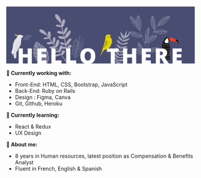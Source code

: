 ![](images/banner2.png)

**🚀 Currently working with:**

- Front-End: HTML, CSS, Bootstrap, JavaScript
- Back-End: Ruby on Rails
- Design : Figma, Canva
- Git, Github, Heroku

**🌱 Currently learning:**

- React & Redux
- UX Design

**🌝 About me:**

- 8 years in Human resources, latest position as Compensation & Benefits Analyst
- Fluent in French, English & Spanish 
